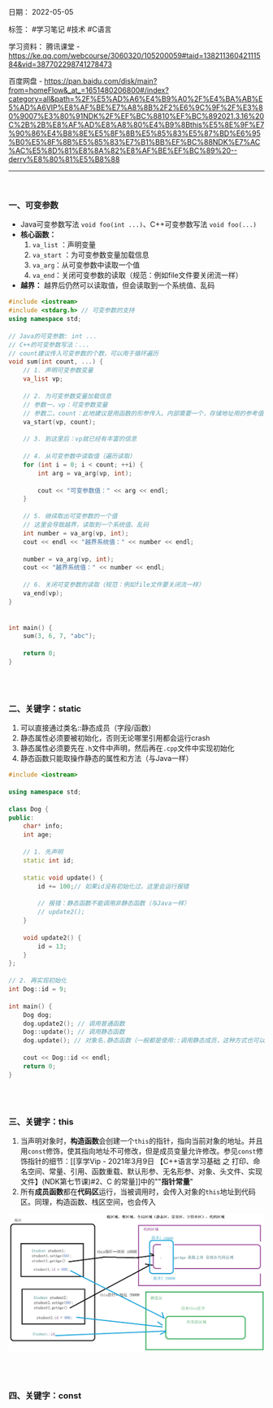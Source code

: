 日期： 2022-05-05

标签： #学习笔记 #技术 #C语言 

学习资料： 
腾讯课堂 - https://ke.qq.com/webcourse/3060320/105200059#taid=13821136042111584&vid=387702298741278473

百度网盘 - https://pan.baidu.com/disk/main?from=homeFlow&_at_=1651480206800#/index?category=all&path=%2F%E5%AD%A6%E4%B9%A0%2F%E4%BA%AB%E5%AD%A6VIP%E8%AF%BE%E7%A8%8B%2F2%E6%9C%9F%2F%E3%80%9007%E3%80%91NDK%2F%EF%BC%8810%EF%BC%892021.3.16%20C%2B%2B%E8%AF%AD%E8%A8%80%E4%B9%8Bthis%E5%8E%9F%E7%90%86%E4%B8%8E%E5%8F%8B%E5%85%83%E5%87%BD%E6%95%B0%E5%8F%8B%E5%85%83%E7%B1%BB%EF%BC%88NDK%E7%AC%AC%E5%8D%81%E8%8A%82%E8%AF%BE%EF%BC%89%20--derry%E8%80%81%E5%B8%88

---
<br>

### 一、可变参数
- Java可变参数写法 `void foo(int ...)`、C++可变参数写法 `void foo(...)`
- **核心函数：**
	1. `va_list` ：声明变量
	2. `va_start` ：为可变参数变量加载信息
	3. `va_arg`：从可变参数中读取一个值
	4. `va_end`：关闭可变参数的读取（规范：例如file文件要关闭流一样）
- **越界：** 越界后仍然可以读取值，但会读取到一个系统值、乱码

```cpp
#include <iostream>
#include <stdarg.h> // 可变参数的支持
using namespace std;

// Java的可变参数: int ...
// C++的可变参数写法：...
// count建议传入可变参数的个数，可以用于循环遍历
void sum(int count, ...) {
	// 1. 声明可变参数变量
	va_list vp;

	// 2. 为可变参数变量加载信息
	// 参数一，vp：可变参数变量
	// 参数二，count：此地建议是用函数的形参传入。内部需要一个，存储地址用的参考值，如果没有第二个参数，内部他无法处理存放参数信息
	va_start(vp, count);

	// 3. 到这里后：vp就已经有丰富的信息

	// 4. 从可变参数中读取值（遍历读取）
	for (int i = 0; i < count; ++i) {
		int arg = va_arg(vp, int);

		cout << "可变参数值：" << arg << endl;
	}

	// 5. 继续取出可变参数的一个值
	// 这里会导致越界，读取到一个系统值、乱码
	int number = va_arg(vp, int);
	cout << endl << "越界系统值：" << number << endl;

	number = va_arg(vp, int);
	cout << "越界系统值：" << number << endl;

	// 6. 关闭可变参数的读取（规范：例如file文件要关闭流一样）
	va_end(vp);
}


int main() {
	sum(3, 6, 7, "abc");

	return 0;
}
```

<br><br>

### 二、关键字：static
1. 可以直接通过类名::静态成员（字段/函数）
2. 静态属性必须要被初始化，否则无论哪里引用都会运行crash
3. 静态属性必须要先在`.h`文件中声明，然后再在`.cpp`文件中实现初始化
4. 静态函数只能取操作静态的属性和方法（与Java一样）

```cpp
#include <iostream>

using namespace std;

class Dog {
public:
	char* info;
	int age;

	// 1. 先声明
	static int id;

	static void update() {
		id += 100;// 如果id没有初始化过，这里会运行报错

		// 报错：静态函数不能调用非静态函数（与Java一样）
		// update2();
	}

	void update2() {
		id = 13;
	}
};

// 2. 再实现初始化
int Dog::id = 9;

int main() {
	Dog dog;
	dog.update2(); // 调用普通函数
	Dog::update(); // 调用静态函数
	dog.update(); // 对象名.静态函数（一般都是使用::调用静态成员，这种方式也可以，知道就行）

	cout << Dog::id << endl;
	return 0;
}
```

<br><br>

### 三、关键字：this
1. 当声明对象时，**构造函数**会创建一个`this`的指针，指向当前对象的地址。并且用`const`修饰，使其指向地址不可修改，但是成员变量允许修改。参见`const`修饰指针的细节：[[享学Vip - 2021年3月9日 【C++语言学习基础 之 打印、命名空间、常量、引用、函数重载、默认形参、无名形参、对象、头文件、实现文件】(NDK第七节课)#2、C 的常量]]中的""**指针常量**"
2. 所有**成员函数**都在**代码区**运行，当被调用时，会传入对象的`this`地址到代码区。同理，构造函数、栈区空间，也会传入

![650](../99附件/20220506193846.png)

<br><br>

### 四、关键字：const
